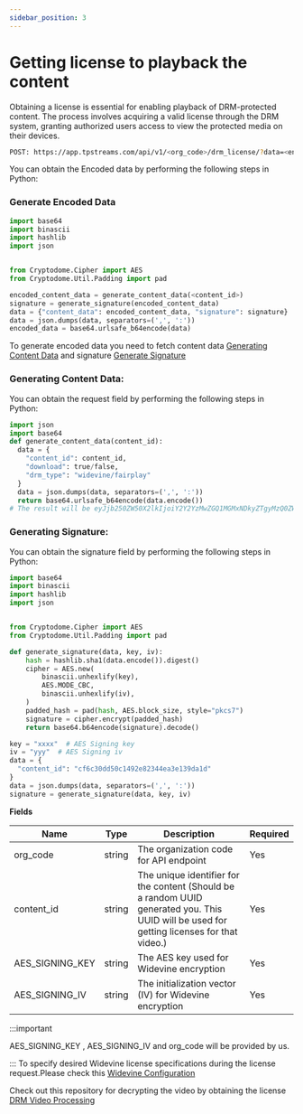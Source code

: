 ```yaml
---
sidebar_position: 3
---
```



# Getting license to playback the content

Obtaining a license is essential for enabling playback of DRM-protected content. The process involves acquiring a valid license through the DRM system, granting authorized users access to view the protected media on their devices.



```bash
POST: https://app.tpstreams.com/api/v1/<org_code>/drm_license/?data=<encoded_data>/
```


You can obtain the Encoded data by performing the following steps in Python:

### Generate Encoded Data

```python
import base64
import binascii
import hashlib
import json


from Cryptodome.Cipher import AES
from Cryptodome.Util.Padding import pad

encoded_content_data = generate_content_data(<content_id>)
signature = generate_signature(encoded_content_data)
data = {"content_data": encoded_content_data, "signature": signature}
data = json.dumps(data, separators=(',', ':'))
encoded_data = base64.urlsafe_b64encode(data)


```
To generate encoded data you need to fetch content data [Generating Content Data](#generating-content-data) and signature
[Generate Signature](#generating-signature) 

### Generating Content Data:

You can obtain the request field by performing the following steps in Python:


```python
import json
import base64
def generate_content_data(content_id):
  data = {
    "content_id": content_id,
    "download": true/false,
    "drm_type": "widevine/fairplay"
  }
  data = json.dumps(data, separators=(',', ':'))
  return base64.urlsafe_b64encode(data.encode())
# The result will be eyJjb250ZW50X2lkIjoiY2Y2YzMwZGQ1MGMxNDkyZTgyMzQ0ZWEzZTEzOWRhMWQifQ==
```

### Generating Signature:

You can obtain the signature field by performing the following steps in Python:

```python
import base64
import binascii
import hashlib
import json


from Cryptodome.Cipher import AES
from Cryptodome.Util.Padding import pad

def generate_signature(data, key, iv):
    hash = hashlib.sha1(data.encode()).digest()
    cipher = AES.new(
        binascii.unhexlify(key),
        AES.MODE_CBC,
        binascii.unhexlify(iv),
    )
    padded_hash = pad(hash, AES.block_size, style="pkcs7")
    signature = cipher.encrypt(padded_hash)
    return base64.b64encode(signature).decode()

key = "xxxx"  # AES Signing key
iv = "yyy"  # AES Signing iv
data = {
  "content_id": "cf6c30dd50c1492e82344ea3e139da1d"
}
data = json.dumps(data, separators=(',', ':'))
signature = generate_signature(data, key, iv)
```



**Fields**

| Name              | Type         | Description                                                  | Required  |
| ---------------   | ------------ | --------------------------------------------------------     | --------- |
| org_code          | string       | The organization code for API endpoint                       | Yes       |
| content_id        | string       | The unique identifier for the content (Should be a random UUID generated you. This UUID will be used for getting licenses for that video.)                       | Yes       |
| AES_SIGNING_KEY  | string       | The AES key used for Widevine encryption                     | Yes       |
| AES_SIGNING_IV       | string       | The initialization vector (IV) for Widevine encryption       | Yes       |

:::important

AES_SIGNING_KEY , AES_SIGNING_IV  and org_code will be provided by us.

:::
To specify desired Widevine license specifications during the license request.Please check this 
[Widevine Configuration](./widevine-configuration)

Check out this repository for decrypting the video by obtaining the license [DRM Video Processing](https://github.com/testpress/drm-video-processing/) 
